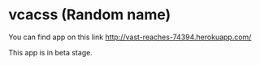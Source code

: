 # vcacss (Random name)

You can find app on this link http://vast-reaches-74394.herokuapp.com/


This app is in beta stage. 
